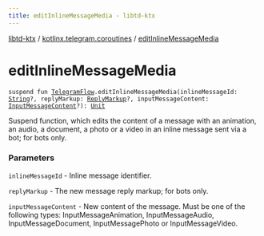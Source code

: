 ```yaml
---
title: editInlineMessageMedia - libtd-ktx
---
```


[libtd-ktx](../index.html) / [kotlinx.telegram.coroutines](index.html) / [editInlineMessageMedia](./edit-inline-message-media.html)

# editInlineMessageMedia

`suspend fun `[`TelegramFlow`](../kotlinx.telegram.core/-telegram-flow/index.html)`.editInlineMessageMedia(inlineMessageId: `[`String`](https://kotlinlang.org/api/latest/jvm/stdlib/kotlin/-string/index.html)`?, replyMarkup: `[`ReplyMarkup`](https://tdlibx.github.io/td/docs/org/drinkless/td/libcore/telegram/TdApi/ReplyMarkup.html)`?, inputMessageContent: `[`InputMessageContent`](https://tdlibx.github.io/td/docs/org/drinkless/td/libcore/telegram/TdApi/InputMessageContent.html)`?): `[`Unit`](https://kotlinlang.org/api/latest/jvm/stdlib/kotlin/-unit/index.html)

Suspend function, which edits the content of a message with an animation, an audio, a document, a
photo or a video in an inline message sent via a bot; for bots only.

### Parameters

`inlineMessageId` - Inline message identifier.

`replyMarkup` - The new message reply markup; for bots only.

`inputMessageContent` - New content of the message. Must be one of the following types:
InputMessageAnimation, InputMessageAudio, InputMessageDocument, InputMessagePhoto or
InputMessageVideo.